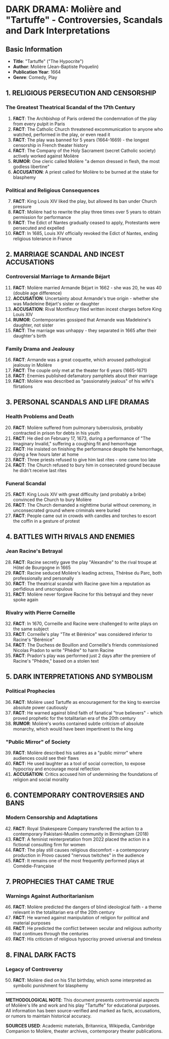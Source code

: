 # DARK DRAMA: Molière and "Tartuffe" - Controversies, Scandals and Dark Interpretations

## Basic Information
- **Title**: "Tartuffe" ("The Hypocrite")
- **Author**: Molière (Jean-Baptiste Poquelin)
- **Publication Year**: 1664
- **Genre**: Comedy, Play

## 1. RELIGIOUS PERSECUTION AND CENSORSHIP

### The Greatest Theatrical Scandal of the 17th Century
1. **FACT**: The Archbishop of Paris ordered the condemnation of the play from every pulpit in Paris
2. **FACT**: The Catholic Church threatened excommunication to anyone who watched, performed in the play, or even read it
3. **FACT**: The play was banned for 5 years (1664-1669) - the longest censorship in French theater history
4. **FACT**: The Company of the Holy Sacrament (secret Catholic society) actively worked against Molière
5. **RUMOR**: One cleric called Molière "a demon dressed in flesh, the most godless libertine"
6. **ACCUSATION**: A priest called for Molière to be burned at the stake for blasphemy

### Political and Religious Consequences
7. **FACT**: King Louis XIV liked the play, but allowed its ban under Church pressure
8. **FACT**: Molière had to rewrite the play three times over 5 years to obtain permission for performance
9. **FACT**: The Edict of Nantes gradually ceased to apply, Protestants were persecuted and expelled
10. **FACT**: In 1685, Louis XIV officially revoked the Edict of Nantes, ending religious tolerance in France

## 2. MARRIAGE SCANDAL AND INCEST ACCUSATIONS

### Controversial Marriage to Armande Béjart
11. **FACT**: Molière married Armande Béjart in 1662 - she was 20, he was 40 (double age difference)
12. **ACCUSATION**: Uncertainty about Armande's true origin - whether she was Madeleine Béjart's sister or daughter
13. **ACCUSATION**: Rival Montfleury filed written incest charges before King Louis XIV
14. **RUMOR**: Contemporaries gossiped that Armande was Madeleine's daughter, not sister
15. **FACT**: The marriage was unhappy - they separated in 1665 after their daughter's birth

### Family Drama and Jealousy
16. **FACT**: Armande was a great coquette, which aroused pathological jealousy in Molière
17. **FACT**: The couple only met at the theater for 6 years (1665-1671)
18. **FACT**: Enemies published defamatory pamphlets about their marriage
19. **FACT**: Molière was described as "passionately jealous" of his wife's flirtations

## 3. PERSONAL SCANDALS AND LIFE DRAMAS

### Health Problems and Death
20. **FACT**: Molière suffered from pulmonary tuberculosis, probably contracted in prison for debts in his youth
21. **FACT**: He died on February 17, 1673, during a performance of "The Imaginary Invalid," suffering a coughing fit and hemorrhage
22. **FACT**: He insisted on finishing the performance despite the hemorrhage, dying a few hours later at home
23. **FACT**: Three priests refused to give him last rites - one came too late
24. **FACT**: The Church refused to bury him in consecrated ground because he didn't receive last rites

### Funeral Scandal
25. **FACT**: King Louis XIV with great difficulty (and probably a bribe) convinced the Church to bury Molière
26. **FACT**: The Church demanded a nighttime burial without ceremony, in unconsecrated ground where criminals were buried
27. **FACT**: People came out in crowds with candles and torches to escort the coffin in a gesture of protest

## 4. BATTLES WITH RIVALS AND ENEMIES

### Jean Racine's Betrayal
28. **FACT**: Racine secretly gave the play "Alexandre" to the rival troupe at Hôtel de Bourgogne in 1665
29. **FACT**: Racine seduced Molière's leading actress, Thérèse du Parc, both professionally and personally
30. **FACT**: The theatrical scandal with Racine gave him a reputation as perfidious and unscrupulous
31. **FACT**: Molière never forgave Racine for this betrayal and they never spoke again

### Rivalry with Pierre Corneille
32. **FACT**: In 1670, Corneille and Racine were challenged to write plays on the same subject
33. **FACT**: Corneille's play "Tite et Bérénice" was considered inferior to Racine's "Bérénice"
34. **FACT**: The Duchess de Bouillon and Corneille's friends commissioned Nicolas Pradon to write "Phèdre" to harm Racine
35. **FACT**: Pradon's play was performed just 2 days after the premiere of Racine's "Phèdre," based on a stolen text

## 5. DARK INTERPRETATIONS AND SYMBOLISM

### Political Prophecies
36. **FACT**: Molière used Tartuffe as encouragement for the king to exercise absolute power cautiously
37. **FACT**: He warned against blind faith of fanatical "true believers" - which proved prophetic for the totalitarian era of the 20th century
38. **RUMOR**: Molière's works contained subtle criticism of absolute monarchy, which would have been impertinent to the king

### "Public Mirror" of Society
39. **FACT**: Molière described his satires as a "public mirror" where audiences could see their flaws
40. **FACT**: He used laughter as a tool of social correction, to expose hypocrisy and encourage moral reflection
41. **ACCUSATION**: Critics accused him of undermining the foundations of religion and social morality

## 6. CONTEMPORARY CONTROVERSIES AND BANS

### Modern Censorship and Adaptations
42. **FACT**: Royal Shakespeare Company transferred the action to a contemporary Pakistani-Muslim community in Birmingham (2018)
43. **FACT**: A feminist reinterpretation from 2022 placed the action in a fictional consulting firm for women
44. **FACT**: The play still causes religious discomfort - a contemporary production in Provo caused "nervous twitches" in the audience
45. **FACT**: It remains one of the most frequently performed plays at Comédie-Française

## 7. PROPHECIES THAT CAME TRUE

### Warnings Against Authoritarianism
46. **FACT**: Molière predicted the dangers of blind ideological faith - a theme relevant in the totalitarian era of the 20th century
47. **FACT**: He warned against manipulation of religion for political and material purposes
48. **FACT**: He predicted the conflict between secular and religious authority that continues through the centuries
49. **FACT**: His criticism of religious hypocrisy proved universal and timeless

## 8. FINAL DARK FACTS

### Legacy of Controversy
50. **FACT**: Molière died on his 51st birthday, which some interpreted as symbolic punishment for blasphemy

---

**METHODOLOGICAL NOTE**: This document presents controversial aspects of Molière's life and work and his play "Tartuffe" for educational purposes. All information has been source-verified and marked as facts, accusations, or rumors to maintain historical accuracy.

**SOURCES USED**: Academic materials, Britannica, Wikipedia, Cambridge Companion to Molière, theater archives, contemporary theater publications.